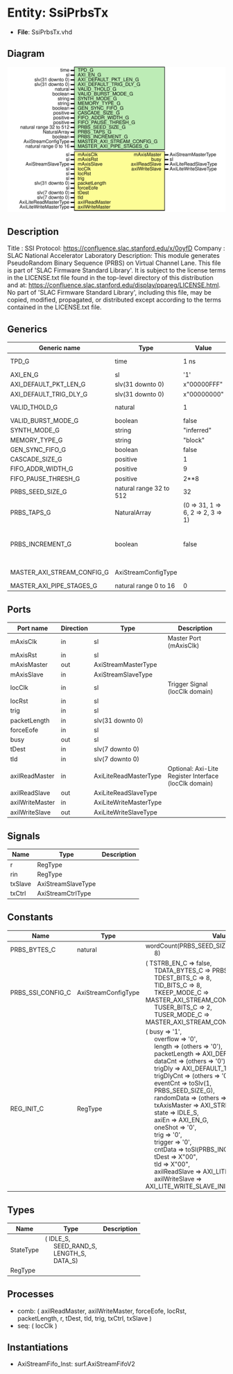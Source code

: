 # Entity: SsiPrbsTx

- **File**: SsiPrbsTx.vhd
## Diagram

![Diagram](SsiPrbsTx.svg "Diagram")
## Description

Title      : SSI Protocol: https://confluence.slac.stanford.edu/x/0oyfD
Company    : SLAC National Accelerator Laboratory
Description:   This module generates
               PseudoRandom Binary Sequence (PRBS) on Virtual Channel Lane.
This file is part of 'SLAC Firmware Standard Library'.
It is subject to the license terms in the LICENSE.txt file found in the
top-level directory of this distribution and at:
   https://confluence.slac.stanford.edu/display/ppareg/LICENSE.html.
No part of 'SLAC Firmware Standard Library', including this file,
may be copied, modified, propagated, or distributed except according to
the terms contained in the LICENSE.txt file.
## Generics

| Generic name               | Type                    | Value                             | Description                               |
| -------------------------- | ----------------------- | --------------------------------- | ----------------------------------------- |
| TPD_G                      | time                    | 1 ns                              | General Configurations                    |
| AXI_EN_G                   | sl                      | '1'                               |                                           |
| AXI_DEFAULT_PKT_LEN_G      | slv(31 downto 0)        | x"00000FFF"                       |                                           |
| AXI_DEFAULT_TRIG_DLY_G     | slv(31 downto 0)        | x"00000000"                       |                                           |
| VALID_THOLD_G              | natural                 | 1                                 | FIFO Configurations                       |
| VALID_BURST_MODE_G         | boolean                 | false                             |                                           |
| SYNTH_MODE_G               | string                  | "inferred"                        |                                           |
| MEMORY_TYPE_G              | string                  | "block"                           |                                           |
| GEN_SYNC_FIFO_G            | boolean                 | false                             |                                           |
| CASCADE_SIZE_G             | positive                | 1                                 |                                           |
| FIFO_ADDR_WIDTH_G          | positive                | 9                                 |                                           |
| FIFO_PAUSE_THRESH_G        | positive                | 2**8                              |                                           |
| PRBS_SEED_SIZE_G           | natural range 32 to 512 | 32                                | PRBS Configurations                       |
| PRBS_TAPS_G                | NaturalArray            | (0 => 31, 1 => 6, 2 => 2, 3 => 1) |                                           |
| PRBS_INCREMENT_G           | boolean                 | false                             | Increment mode by default instead of PRBS |
| MASTER_AXI_STREAM_CONFIG_G | AxiStreamConfigType     |                                   | AXI Stream Configurations                 |
| MASTER_AXI_PIPE_STAGES_G   | natural range 0 to 16   | 0                                 |                                           |
## Ports

| Port name       | Direction | Type                   | Description                                           |
| --------------- | --------- | ---------------------- | ----------------------------------------------------- |
| mAxisClk        | in        | sl                     | Master Port (mAxisClk)                                |
| mAxisRst        | in        | sl                     |                                                       |
| mAxisMaster     | out       | AxiStreamMasterType    |                                                       |
| mAxisSlave      | in        | AxiStreamSlaveType     |                                                       |
| locClk          | in        | sl                     | Trigger Signal (locClk domain)                        |
| locRst          | in        | sl                     |                                                       |
| trig            | in        | sl                     |                                                       |
| packetLength    | in        | slv(31 downto 0)       |                                                       |
| forceEofe       | in        | sl                     |                                                       |
| busy            | out       | sl                     |                                                       |
| tDest           | in        | slv(7 downto 0)        |                                                       |
| tId             | in        | slv(7 downto 0)        |                                                       |
| axilReadMaster  | in        | AxiLiteReadMasterType  | Optional: Axi-Lite Register Interface (locClk domain) |
| axilReadSlave   | out       | AxiLiteReadSlaveType   |                                                       |
| axilWriteMaster | in        | AxiLiteWriteMasterType |                                                       |
| axilWriteSlave  | out       | AxiLiteWriteSlaveType  |                                                       |
## Signals

| Name    | Type               | Description |
| ------- | ------------------ | ----------- |
| r       | RegType            |             |
| rin     | RegType            |             |
| txSlave | AxiStreamSlaveType |             |
| txCtrl  | AxiStreamCtrlType  |             |
## Constants

| Name              | Type                | Value                                                                                                                                                                                                                                                                                                                                                                                                                                                                                                                                                                                                                                                                                                                                                                                                                                                                                                                                                                                                                                                                                                                                                                                                                                                                                                                                                                                                                                                                                                                                                                 | Description |
| ----------------- | ------------------- | --------------------------------------------------------------------------------------------------------------------------------------------------------------------------------------------------------------------------------------------------------------------------------------------------------------------------------------------------------------------------------------------------------------------------------------------------------------------------------------------------------------------------------------------------------------------------------------------------------------------------------------------------------------------------------------------------------------------------------------------------------------------------------------------------------------------------------------------------------------------------------------------------------------------------------------------------------------------------------------------------------------------------------------------------------------------------------------------------------------------------------------------------------------------------------------------------------------------------------------------------------------------------------------------------------------------------------------------------------------------------------------------------------------------------------------------------------------------------------------------------------------------------------------------------------------------- | ----------- |
| PRBS_BYTES_C      | natural             |  wordCount(PRBS_SEED_SIZE_G,<br><span style="padding-left:20px"> 8)                                                                                                                                                                                                                                                                                                                                                                                                                                                                                                                                                                                                                                                                                                                                                                                                                                                                                                                                                                                                                                                                                                                                                                                                                                                                                                                                                                                                                                                                                                   |             |
| PRBS_SSI_CONFIG_C | AxiStreamConfigType |  (       TSTRB_EN_C    => false,<br><span style="padding-left:20px">       TDATA_BYTES_C => PRBS_BYTES_C,<br><span style="padding-left:20px">       TDEST_BITS_C  => 8,<br><span style="padding-left:20px">       TID_BITS_C    => 8,<br><span style="padding-left:20px">       TKEEP_MODE_C  => MASTER_AXI_STREAM_CONFIG_G.TKEEP_MODE_C,<br><span style="padding-left:20px">       TUSER_BITS_C  => 2,<br><span style="padding-left:20px">       TUSER_MODE_C  => MASTER_AXI_STREAM_CONFIG_G.TUSER_MODE_C)                                                                                                                                                                                                                                                                                                                                                                                                                                                                                                                                                                                                                                                                                                                                                                                                                                                                                                                                                                                                                                                           |             |
| REG_INIT_C        | RegType             |  (       busy           => '1',<br><span style="padding-left:20px">       overflow       => '0',<br><span style="padding-left:20px">       length         => (others => '0'),<br><span style="padding-left:20px">       packetLength   => AXI_DEFAULT_PKT_LEN_G,<br><span style="padding-left:20px">       dataCnt        => (others => '0'),<br><span style="padding-left:20px">       trigDly        => AXI_DEFAULT_TRIG_DLY_G,<br><span style="padding-left:20px">       trigDlyCnt     => (others => '0'),<br><span style="padding-left:20px">       eventCnt       => toSlv(1,<br><span style="padding-left:20px"> PRBS_SEED_SIZE_G),<br><span style="padding-left:20px">       randomData     => (others => '0'),<br><span style="padding-left:20px">       txAxisMaster   => AXI_STREAM_MASTER_INIT_C,<br><span style="padding-left:20px">       state          => IDLE_S,<br><span style="padding-left:20px">       axiEn          => AXI_EN_G,<br><span style="padding-left:20px">       oneShot        => '0',<br><span style="padding-left:20px">       trig           => '0',<br><span style="padding-left:20px">       trigger        => '0',<br><span style="padding-left:20px">       cntData        => toSl(PRBS_INCREMENT_G),<br><span style="padding-left:20px">       tDest          => X"00",<br><span style="padding-left:20px">       tId            => X"00",<br><span style="padding-left:20px">       axilReadSlave  => AXI_LITE_READ_SLAVE_INIT_C,<br><span style="padding-left:20px">       axilWriteSlave => AXI_LITE_WRITE_SLAVE_INIT_C) |             |
## Types

| Name      | Type                                                                                                                                                  | Description |
| --------- | ----------------------------------------------------------------------------------------------------------------------------------------------------- | ----------- |
| StateType | ( IDLE_S,<br><span style="padding-left:20px"> SEED_RAND_S,<br><span style="padding-left:20px"> LENGTH_S,<br><span style="padding-left:20px"> DATA_S)  |             |
| RegType   |                                                                                                                                                       |             |
## Processes
- comb: ( axilReadMaster, axilWriteMaster, forceEofe, locRst,
                   packetLength, r, tDest, tId, trig, txCtrl, txSlave )
- seq: ( locClk )
## Instantiations

- AxiStreamFifo_Inst: surf.AxiStreamFifoV2

